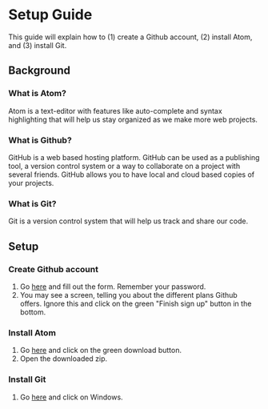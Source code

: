 # Setup Guide

This guide will explain how to (1) create a Github account, (2) install Atom, and (3) install Git.

## Background

### What is Atom?

Atom is a text-editor with features like auto-complete and syntax highlighting that will help us stay organized as we make more web projects.

### What is Github?

GitHub is a web based hosting platform. GitHub can be used as a publishing tool, a version control system or a way to collaborate on a project with several friends. GitHub allows you to have local and cloud based copies of your projects.

### What is Git?

Git is a version control system that will help us track and share our code.

## Setup

### Create Github account

1. Go <a href = "https://github.com/join" target = "_blank">here</a> and fill out the form. Remember your password.
2. You may see a screen, telling you about the different plans Github offers. Ignore this and click on the green "Finish sign up" button in the bottom.

### Install Atom

1. Go  <a href = "https://atom.io" target = "_blank">here</a> and click on the green download button.
2. Open the downloaded zip.

### Install Git

1. Go <a href = "http://git-scm.com/download" target = "_blank">here</a> and click on Windows.

